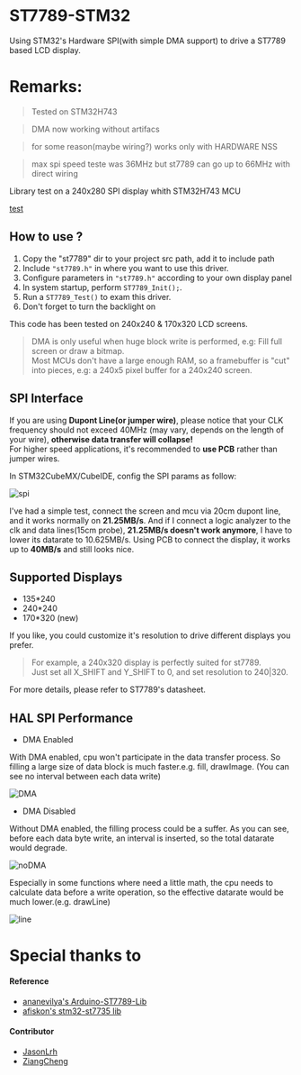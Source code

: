 # ST7789-STM32
Using STM32's Hardware SPI(with simple DMA support) to drive a ST7789 based LCD display.


# Remarks:
> Tested on STM32H743

> DMA now working without artifacs

> for some reason(maybe wiring?) works only with HARDWARE NSS

> max spi speed teste was 36MHz but st7789 can go up to 66MHz with direct wiring

Library test on a 240x280 SPI display whith STM32H743 MCU 

[test](https://github.com/AndreoBotelho/ST7789-STM32/raw/master/fig/test.mp4)

## How to use ?

1. Copy the "st7789" dir to your project src path, add it to include path   
2. Include `"st7789.h"` in where you want to use this driver.   
3. Configure parameters in `"st7789.h"` according to your own display panel  
4. In system startup, perform `ST7789_Init();`.  
5. Run a `ST7789_Test()` to exam this driver.  
6. Don't forget to turn the backlight on  

This code has been tested on 240x240 & 170x320 LCD screens.

> DMA is only useful when huge block write is performed, e.g: Fill full screen or draw a bitmap.  
> Most MCUs don't have a large enough RAM, so a framebuffer is "cut" into pieces, e.g: a 240x5 pixel buffer for a 240x240 screen.  

## SPI Interface

If you are using **Dupont Line(or jumper wire)**, please notice that your CLK frequency should not exceed 40MHz (may vary, depends on the length of your wire), **otherwise data transfer will collapse!**  
For higher speed applications, it's recommended to **use PCB** rather than jumper wires.  

In STM32CubeMX/CubeIDE, config the SPI params as follow:

![spi](fig/spi.jpg)

I've had a simple test, connect the screen and mcu via 20cm dupont line, and it works normally on **21.25MB/s**. And if I connect a logic analyzer to the clk and data lines(15cm probe), **21.25MB/s doesn't work anymore**, I have to lower its datarate to 10.625MB/s. Using PCB to connect the display, it works up to **40MB/s** and still looks nice.

## Supported Displays

- 135*240   
- 240*240   
- 170*320 (new)  

If you like, you could customize it's resolution to drive different displays you prefer. 
> For example, a 240x320 display is perfectly suited for st7789.  
> Just set all X_SHIFT and Y_SHIFT to 0, and set resolution to 240|320.  

For more details, please refer to ST7789's datasheet.  

## HAL SPI Performance

- DMA Enabled

With DMA enabled, cpu won't participate in the data transfer process. So filling a large size of data block is much faster.e.g. fill, drawImage. (You can see no interval between each data write)

![DMA](/fig/fill_dma.png)


- DMA Disabled

Without DMA enabled, the filling process could be a suffer. As you can see, before each data byte write, an interval is inserted, so the total datarate would degrade. 

![noDMA](/fig/fill_normal.png)

Especially in some functions where need a little math, the cpu needs to calculate data before a write operation, so the effective datarate would be much lower.(e.g. drawLine)

![line](fig/draw_line.png)


# Special thanks to

#### Reference
- [ananevilya's Arduino-ST7789-Lib](https://github.com/ananevilya/Arduino-ST7789-Library)  
- [afiskon's stm32-st7735 lib](https://github.com/afiskon/stm32-st7735)

#### Contributor
- [JasonLrh](https://github.com/JasonLrh)  
- [ZiangCheng](https://github.com/ZiangCheng)  
